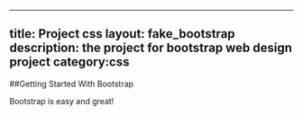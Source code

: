 ---
title: Project css
layout: fake_bootstrap
description: the project for bootstrap web design project
 category:css
 ---
 ##Getting Started With Bootstrap

 Bootstrap is easy and great!
